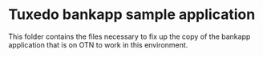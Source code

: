 # Tuxedo bankapp sample application
This folder contains the files necessary to fix up the copy of the bankapp application that is on OTN to work in this environment.
